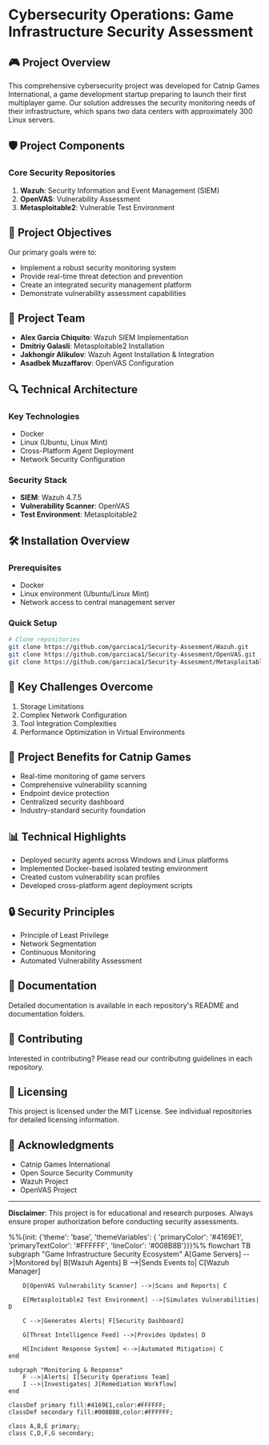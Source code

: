 # Cybersecurity Operations: Game Infrastructure Security Assessment

## 🎮 Project Overview

This comprehensive cybersecurity project was developed for Catnip Games International, a game development startup preparing to launch their first multiplayer game. Our solution addresses the security monitoring needs of their infrastructure, which spans two data centers with approximately 300 Linux servers.

## 🛡️ Project Components

### Core Security Repositories

1. **Wazuh**: Security Information and Event Management (SIEM)
2. **OpenVAS**: Vulnerability Assessment
3. **Metasploitable2**: Vulnerable Test Environment

## 🚀 Project Objectives

Our primary goals were to:
- Implement a robust security monitoring system
- Provide real-time threat detection and prevention
- Create an integrated security management platform
- Demonstrate vulnerability assessment capabilities

## 👥 Project Team

- **Alex Garcia Chiquito**: Wazuh SIEM Implementation
- **Dmitriy Galasli**: Metasploitable2 Installation
- **Jakhongir Alikulov**: Wazuh Agent Installation & Integration
- **Asadbek Muzaffarov**: OpenVAS Configuration

## 🔍 Technical Architecture

### Key Technologies
- Docker
- Linux (Ubuntu, Linux Mint)
- Cross-Platform Agent Deployment
- Network Security Configuration

### Security Stack
- **SIEM**: Wazuh 4.7.5
- **Vulnerability Scanner**: OpenVAS
- **Test Environment**: Metasploitable2

## 🛠️ Installation Overview

### Prerequisites
- Docker
- Linux environment (Ubuntu/Linux Mint)
- Network access to central management server

### Quick Setup
```bash
# Clone repositories
git clone https://github.com/garciaca1/Security-Assesment/Wazuh.git
git clone https://github.com/garciaca1/Security-Assesment/OpenVAS.git
git clone https://github.com/garciaca1/Security-Assesment/Metasploitable2.git

```

## 🚧 Key Challenges Overcome

1. Storage Limitations
2. Complex Network Configuration
3. Tool Integration Complexities
4. Performance Optimization in Virtual Environments

## 🎯 Project Benefits for Catnip Games

- Real-time monitoring of game servers
- Comprehensive vulnerability scanning
- Endpoint device protection
- Centralized security dashboard
- Industry-standard security foundation

## 📊 Technical Highlights

- Deployed security agents across Windows and Linux platforms
- Implemented Docker-based isolated testing environment
- Created custom vulnerability scan profiles
- Developed cross-platform agent deployment scripts

## 🔒 Security Principles

- Principle of Least Privilege
- Network Segmentation
- Continuous Monitoring
- Automated Vulnerability Assessment

## 📝 Documentation

Detailed documentation is available in each repository's README and documentation folders.

## 🤝 Contributing

Interested in contributing? Please read our contributing guidelines in each repository.

## 📄 Licensing

This project is licensed under the MIT License. See individual repositories for detailed licensing information.

## 🙏 Acknowledgments

- Catnip Games International
- Open Source Security Community
- Wazuh Project
- OpenVAS Project


---

**Disclaimer**: This project is for educational and research purposes. Always ensure proper authorization before conducting security assessments.



%%{init: {'theme': 'base', 'themeVariables': { 'primaryColor': '#4169E1', 'primaryTextColor': '#FFFFFF', 'lineColor': '#008B8B'}}}%%
flowchart TB
    subgraph "Game Infrastructure Security Ecosystem"
        A[Game Servers] -->|Monitored by| B[Wazuh Agents]
        B -->|Sends Events to| C[Wazuh Manager]
        
        D[OpenVAS Vulnerability Scanner] -->|Scans and Reports| C
        
        E[Metasploitable2 Test Environment] -->|Simulates Vulnerabilities| D
        
        C -->|Generates Alerts| F[Security Dashboard]
        
        G[Threat Intelligence Feed] -->|Provides Updates| D
        
        H[Incident Response System] <-->|Automated Mitigation| C
    end
    
    subgraph "Monitoring & Response"
        F -->|Alerts| I[Security Operations Team]
        I -->|Investigates| J[Remediation Workflow]
    end
    
    classDef primary fill:#4169E1,color:#FFFFFF;
    classDef secondary fill:#008B8B,color:#FFFFFF;
    
    class A,B,E primary;
    class C,D,F,G secondary;
